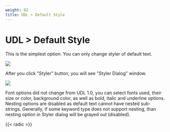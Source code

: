 ```yaml
---
weight: 82
title: UDL > Default Style
---
```


# UDL &gt; Default Style

This is the simplest option. You can only change styler of default text.

![](../images/default_01.png)

After you click "Styler" button, you will see "Styler Dialog" window.

![](../images/default_02.png)

Font options did not change from UDL 1.0, you can select fonts used, their size or color, background color, as well as bold, italic and underline options. Nesting options are disabled as default text cannot have nested sub-strings. Generally, if some keyword type does not support nesting, than nesting option in Styler dialog will be grayed out (disabled).

{{< radic >}}
